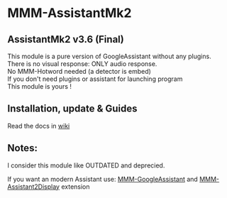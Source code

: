 # MMM-AssistantMk2

## AssistantMk2 v3.6 (Final)
This module is a pure version of GoogleAssistant without any plugins.<br>
There is no visual response: ONLY audio response.<br>
No MMM-Hotword needed (a detector is embed)<br>
If you don't need plugins or assistant for launching program<br>
This module is yours !

## Installation, update & Guides
Read the docs in [wiki](https://github.com/bugsounet/MMM-AssistantMk2/wiki)<br>

## Notes:
I consider this module like OUTDATED and deprecied.

If you want an modern Assistant use:
[MMM-GoogleAssistant](https://github.com/bugsounet/MMM-GoogleAssistant)
and [MMM-Assistant2Display](https://github.com/bugsounet/MMM-Assistant2Display) extension
